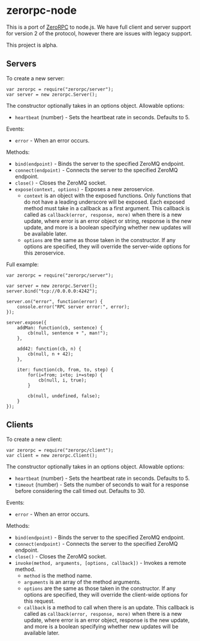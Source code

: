 zerorpc-node
============

This is a port of [ZeroRPC](https://github.com/dotcloud/zerorpc-python) to node.js. We have full client and server support for version 2 of the protocol, however there are issues with legacy support.

This project is alpha.

Servers
-------

To create a new server:

    var zerorpc = require("zerorpc/server");
    var server = new zerorpc.Server();

The constructor optionally takes in an options object. Allowable options:

* `heartbeat` (number) - Sets the heartbeat rate in seconds. Defaults to 5.

Events:

* `error` - When an error occurs.

Methods:

* `bind(endpoint)` - Binds the server to the specified ZeroMQ endpoint.
* `connect(endpoint)` - Connects the server to the specified ZeroMQ endpoint.
* `close()` - Closes the ZeroMQ socket.
* `expose(context, options)` - Exposes a new zeroservice.
  * `context` is an object with the exposed functions. Only functions that do not have a leading underscore will be exposed. Each exposed method must take in a callback as a first argument. This callback is called as `callback(error, response, more)` when there is a new update, where error is an error object or string, response is the new update, and more is a boolean specifying whether new updates will be available later.
  * `options` are the same as those taken in the constructor. If any options are specified, they will override the server-wide options for this zeroservice.

Full example:

    var zerorpc = require("zerorpc/server");

    var server = new zerorpc.Server();
    server.bind("tcp://0.0.0.0:4242");

    server.on("error", function(error) {
        console.error("RPC server error:", error);
    });

    server.expose({
        addMan: function(cb, sentence) {
            cb(null, sentence + ", man!");
        },

        add42: function(cb, n) {
            cb(null, n + 42);
        },

        iter: function(cb, from, to, step) {
            for(i=from; i<to; i+=step) {
                cb(null, i, true);
            }

            cb(null, undefined, false);
        }
    });

Clients
-------

To create a new client:

    var zerorpc = require("zerorpc/client");
    var client = new zerorpc.Client();

The constructor optionally takes in an options object. Allowable options:

* `heartbeat` (number) - Sets the heartbeat rate in seconds. Defaults to 5.
* `timeout` (number) - Sets the number of seconds to wait for a response before considering the call timed out. Defaults to 30.

Events:

* `error` - When an error occurs.

Methods:

* `bind(endpoint)` - Binds the server to the specified ZeroMQ endpoint.
* `connect(endpoint)` - Connects the server to the specified ZeroMQ endpoint.
* `close()` - Closes the ZeroMQ socket.
* `invoke(method, arguments, [options, callback])` - Invokes a remote method.
  * `method` is the method name.
  * `arguments` is an array of the method arguments.
  * `options` are the same as those taken in the constructor. If any options are specified, they will override the client-wide options for this request.
  * `callback` is a method to call when there is an update. This callback is called as `callback(error, response, more)` when there is a new update, where error is an error object, response is the new update, and more is a boolean specifying whether new updates will be available later.

